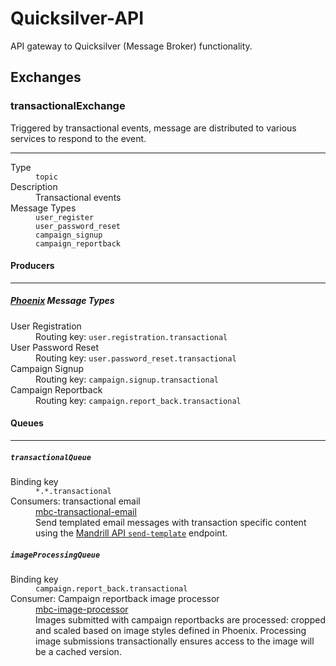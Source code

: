 # Quicksilver-API
API gateway to Quicksilver (Message Broker) functionality.

## Exchanges
### transactionalExchange
Triggered by transactional events, message are distributed to various services to respond to the event.

---

<dl>
  <dt>Type</dt>
  <dd><code>topic</code></dd>

  <dt>Description</dt>
  <dd>Transactional events</dd>

  <dt>Message Types</dt>
  <dd><code>user_register</code></dd>
  <dd><code>user_password_reset</code></dd>
  <dd><code>campaign_signup</code></dd>
  <dd><code>campaign_reportback</code></dd>
</dl>

#### Producers
---
##### <a href="http://www.dosomething.org">Phoenix</a> Message Types
<dl>
  <dt>User Registration</dt>
  <dd>Routing key: <code>user.registration.transactional</code></dd>

  <dt>User Password Reset</dt>
  <dd>Routing key: <code>user.password_reset.transactional</code></dd>

  <dt>Campaign Signup</dt>
  <dd>Routing key: <code>campaign.signup.transactional</code></dd>

  <dt>Campaign Reportback</dt>
  <dd>Routing key: <code>campaign.report_back.transactional</code></dd>
</dl>

#### Queues
---
##### `transactionalQueue`
<dl>
  <dt>Binding key</dt>
  <dd><code>*.*.transactional</code></dd>

  <dt>Consumers: transactional email</dt>
  <dd><a href="/DoSomething/mbc-transactional-email">mbc-transactional-email</a></dd>
  <dd>Send templated email messages with transaction specific content using the <a href="https://mandrillapp.com/api/docs/messages.JSON.html#method=send-template">Mandrill API <code>send-template</code></a> endpoint.</dd>
</dl>

##### `imageProcessingQueue`
<dl>
  <dt>Binding key</dt>
  <dd><code>campaign.report_back.transactional</code></dd>

  <dt>Consumer: Campaign reportback image processor</dt>
  <dd><a href="/DoSomething/Quicksilver-PHP/mbc-image-processor">mbc-image-processor</a></dd>
  <dd>Images submitted with campaign reportbacks are processed: cropped and scaled based on image styles defined in Phoenix. Processing image submissions transactionally ensures access to the image will be a cached version.</dd>
</dl>
